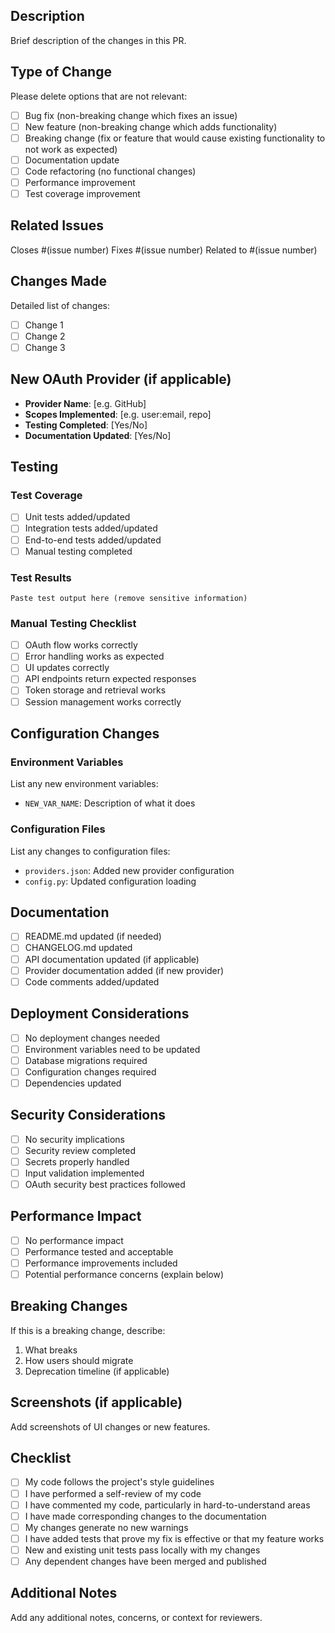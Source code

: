 ## Description

Brief description of the changes in this PR.

## Type of Change

Please delete options that are not relevant:

- [ ] Bug fix (non-breaking change which fixes an issue)
- [ ] New feature (non-breaking change which adds functionality)
- [ ] Breaking change (fix or feature that would cause existing functionality to not work as expected)
- [ ] Documentation update
- [ ] Code refactoring (no functional changes)
- [ ] Performance improvement
- [ ] Test coverage improvement

## Related Issues

Closes #(issue number)
Fixes #(issue number)
Related to #(issue number)

## Changes Made

Detailed list of changes:
- [ ] Change 1
- [ ] Change 2
- [ ] Change 3

## New OAuth Provider (if applicable)

- **Provider Name**: [e.g. GitHub]
- **Scopes Implemented**: [e.g. user:email, repo]
- **Testing Completed**: [Yes/No]
- **Documentation Updated**: [Yes/No]

## Testing

### Test Coverage
- [ ] Unit tests added/updated
- [ ] Integration tests added/updated
- [ ] End-to-end tests added/updated
- [ ] Manual testing completed

### Test Results
```
Paste test output here (remove sensitive information)
```

### Manual Testing Checklist
- [ ] OAuth flow works correctly
- [ ] Error handling works as expected
- [ ] UI updates correctly
- [ ] API endpoints return expected responses
- [ ] Token storage and retrieval works
- [ ] Session management works correctly

## Configuration Changes

### Environment Variables
List any new environment variables:
- `NEW_VAR_NAME`: Description of what it does

### Configuration Files
List any changes to configuration files:
- `providers.json`: Added new provider configuration
- `config.py`: Updated configuration loading

## Documentation

- [ ] README.md updated (if needed)
- [ ] CHANGELOG.md updated
- [ ] API documentation updated (if applicable)
- [ ] Provider documentation added (if new provider)
- [ ] Code comments added/updated

## Deployment Considerations

- [ ] No deployment changes needed
- [ ] Environment variables need to be updated
- [ ] Database migrations required
- [ ] Configuration changes required
- [ ] Dependencies updated

## Security Considerations

- [ ] No security implications
- [ ] Security review completed
- [ ] Secrets properly handled
- [ ] Input validation implemented
- [ ] OAuth security best practices followed

## Performance Impact

- [ ] No performance impact
- [ ] Performance tested and acceptable
- [ ] Performance improvements included
- [ ] Potential performance concerns (explain below)

## Breaking Changes

If this is a breaking change, describe:
1. What breaks
2. How users should migrate
3. Deprecation timeline (if applicable)

## Screenshots (if applicable)

Add screenshots of UI changes or new features.

## Checklist

- [ ] My code follows the project's style guidelines
- [ ] I have performed a self-review of my code
- [ ] I have commented my code, particularly in hard-to-understand areas
- [ ] I have made corresponding changes to the documentation
- [ ] My changes generate no new warnings
- [ ] I have added tests that prove my fix is effective or that my feature works
- [ ] New and existing unit tests pass locally with my changes
- [ ] Any dependent changes have been merged and published

## Additional Notes

Add any additional notes, concerns, or context for reviewers.